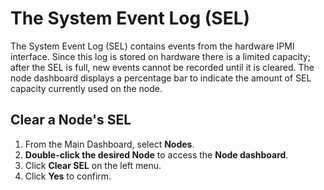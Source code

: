 # The System Event Log (SEL)

The System Event Log (SEL) contains events from the hardware IPMI interface. Since this log is stored on hardware there is a limited capacity; after the SEL is full, new events cannot be recorded until it is cleared. The node dashboard displays a percentage bar to indicate the amount of SEL capacity currently used on the node.

## Clear a Node's SEL

1. From the Main Dashboard, select **Nodes**.
2. **Double-click the desired Node** to access the **Node dashboard**.
3. Click **Clear SEL** on the left menu.
4. Click **Yes** to confirm.
